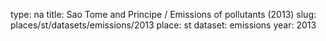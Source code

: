 type: na
title: Sao Tome and Principe / Emissions of pollutants (2013)
slug: places/st/datasets/emissions/2013
place: st
dataset: emissions
year: 2013
